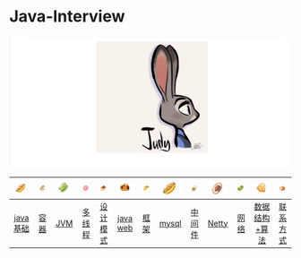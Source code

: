 # Java-Interview
<img src="https://github.com/JudyWang88/Java-Interview/blob/master/images/Judy.png"/>

<table>
<thead>
<tr>
<th align="center"><img src="https://github.com/JudyWang88/Java-Interview/blob/master/images/snipaste20190607_092810.png"/></th>
<th align="center"><img src="https://github.com/JudyWang88/Java-Interview/blob/master/images/snipaste20190607_093048.png"/></th>
<th align="center"><img src="https://github.com/JudyWang88/Java-Interview/blob/master/images/snipaste20190607_093023.png"/></th>
<th align="center"><img src="https://github.com/JudyWang88/Java-Interview/blob/master/images/snipaste20190607_093003.png"/></th>
<th align="center"><img src="https://github.com/JudyWang88/Java-Interview/blob/master/images/snipaste20190607_092949.png"/></th>
<th align="center"><img src="https://github.com/JudyWang88/Java-Interview/blob/master/images/snipaste20190607_092931.png"/></th>
<th align="center"><img src="https://github.com/JudyWang88/Java-Interview/blob/master/images/snipaste20190607_092851.png"/></th>
<th align="center"><img src="https://github.com/JudyWang88/Java-Interview/blob/master/images/snipaste20190607_092810.png"/></th>
<th align="center"><img src="https://github.com/JudyWang88/Java-Interview/blob/master/images/5.png"/></th>
<th align="center"><img src="https://github.com/JudyWang88/Java-Interview/blob/master/images/4.png"/></th>
<th align="center"><img src="https://github.com/JudyWang88/Java-Interview/blob/master/images/3.png"/></th>
<th align="center"><img src="https://github.com/JudyWang88/Java-Interview/blob/master/images/1.png"/></th>
<th align="center"><img src="https://github.com/JudyWang88/Java-Interview/blob/master/images/2.png"/></th>
</tr>
</thead>
<tbody>
<tr>
<td align="center"><a href="">java基础</a></td>
<td align="center"><a href="">容器</a></td>
<td align="center"><a href="">JVM</a></td>
<td align="center"><a href="">多线程</a></td>
<td align="center"><a href="">设计模式</a></td>
<td align="center"><a href="">java web</a></td>
<td align="center"><a href="">框架</a></td>
<td align="center"><a href="">mysql</a></td>
<td align="center"><a href="">中间件</a></td>  
<td align="center"><a href="">Netty</a></td>
<td align="center"><a href="">网络</a></td>
<td align="center"><a href="">数据结构+算法</a></td>  
<td align="center"><a href="https://github.com/JudyWang88/Java-Interview/blob/master/MD/JudyMd">联系方式</a></td>
</tr>
</tbody>
</table>
